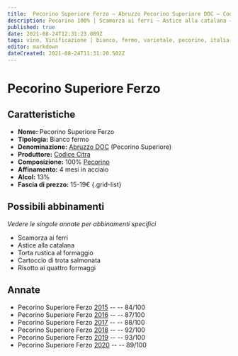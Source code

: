 ```yaml
---
title:  Pecorino Superiore Ferzo – Abruzzo Pecorino Superiore DOC – Codice Citra – Abruzzo (IT) – 15-19€ – 2★-5★
description: Pecorino 100% | Scamorza ai ferri – Astice alla catalana – Torta rustica al formaggio – Cartoccio di trota salmonata – Risotto ai quattro formaggi
published: true
date: 2021-08-24T12:31:23.089Z
tags: vino, Vinificazione | bianco, fermo, varietale, pecorino, italia, Regione vino | Abruzzo, Alimento | scamorza ai ferri, Alimento | astice, Cottura | alla catalana,  Alimento | torta rustica al formaggio, cartoccio di trota salmonata, Prezzi | 15-19€, Valutazioni | 5 stelle, Risotto ai quattro formaggi
editor: markdown
dateCreated: 2021-08-24T11:31:20.502Z
---
```


# Pecorino Superiore Ferzo

## Caratteristiche
- **Nome:** Pecorino Superiore Ferzo
- **Tipologia:** Bianco fermo
- **Denominazione:** [Abruzzo DOC](/denominazioni/Italia/Abruzzo/DOC/Abruzzo) (Pecorino Superiore)
- **Produttore:** [Codice Citra](/produttori/Italia/Abruzzo/Codice-Citra) 
- **Composizione:** 100% [Pecorino](/vitigni/Italia/bacca-nera/Pecorino)
- **Affinamento:** 4 mesi in acciaio
- **Alcol:** 13%
- **Fascia di prezzo:** 15-19€
{.grid-list}



## Possibili abbinamenti
*Vedere le singole annate per abbinamenti specifici*

- Scamorza ai ferri
- Astice alla catalana
- Torta rustica al formaggio
- Cartoccio di trota salmonata
- Risotto ai quattro formaggi

## Annate

- Pecorino Superiore Ferzo [2015](/vini/Italia/Abruzzo/Codice-Citra/Pecorino-Superiore-Ferzo/2015) -- <span class="star-2"></span> -- 84/100
- Pecorino Superiore Ferzo [2016](/vini/Italia/Abruzzo/Codice-Citra/Pecorino-Superiore-Ferzo/2016) -- <span class="star-3"></span> -- 87/100
- Pecorino Superiore Ferzo [2017](/vini/Italia/Abruzzo/Codice-Citra/Pecorino-Superiore-Ferzo/2017) -- <span class="star-3"></span> -- 88/100
- Pecorino Superiore Ferzo [2018](/vini/Italia/Abruzzo/Codice-Citra/Pecorino-Superiore-Ferzo/2018) -- <span class="star-5"></span> -- 92/100
- Pecorino Superiore Ferzo [2019](/vini/Italia/Abruzzo/Codice-Citra/Pecorino-Superiore-Ferzo/2019) -- <span class="star-5"></span> -- 93/100
- Pecorino Superiore Ferzo [2020](/vini/Italia/Abruzzo/Codice-Citra/Pecorino-Superiore-Ferzo/2020) -- <span class="star-4"></span> -- 89/100


